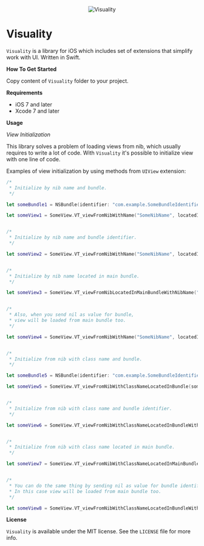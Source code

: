 <p align="center" >
  <img src="https://github.com/igormatyushkin014/Visuality/blob/master/Logo/logo-300-300.png" alt="Visuality" title="Visuality">
</p>

# Visuality
`Visuality` is a library for iOS which includes set of extensions that simplify work with UI. Written in Swift.

**How To Get Started**

Copy content of `Visuality` folder to your project.

**Requirements**

* iOS 7 and later
* Xcode 7 and later

**Usage**

*View Initialization*

This library solves a problem of loading views from nib, which usually requires to write a lot of code. With `Visuality` it's possible to initialize view with one line of code.

Examples of view initialization by using methods from `UIView` extension:

```swift
/*
 * Initialize by nib name and bundle.
 */

let someBundle1 = NSBundle(identifier: "com.example.SomeBundleIdentifier")

let someView1 = SomeView.VT_viewFromNibWithName("SomeNibName", locatedInBundle: someBundle1)


/*
 * Initialize by nib name and bundle identifier.
 */

let someView2 = SomeView.VT_viewFromNibWithName("SomeNibName", locatedInBundleWithIdentifier: "com.example.SomeBundleIdentifier")


/*
 * Initialize by nib name located in main bundle.
 */

let someView3 = SomeView.VT_viewFromNibLocatedInMainBundleWithNibName("SomeNibName")


/*
 * Also, when you send nil as value for bundle,
 * view will be loaded from main bundle too.
 */

let someView4 = SomeView.VT_viewFromNibWithName("SomeNibName", locatedInBundle: nil)


/*
 * Initialize from nib with class name and bundle.
 */

let someBundle5 = NSBundle(identifier: "com.example.SomeBundleIdentifier")

let someView5 = SomeView.VT_viewFromNibWithClassNameLocatedInBundle(someBundle5)


/*
 * Initialize from nib with class name and bundle identifier.
 */

let someView6 = SomeView.VT_viewFromNibWithClassNameLocatedInBundleWithIdentifier("com.example.SomeBundleIdentifier")


/*
 * Initialize from nib with class name located in main bundle.
 */

let someView7 = SomeView.VT_viewFromNibWithClassNameLocatedInMainBundle()


/*
 * You can do the same thing by sending nil as value for bundle identifier.
 * In this case view will be loaded from main bundle too.
 */

let someView8 = SomeView.VT_viewFromNibWithClassNameLocatedInBundleWithIdentifier(nil)

```

**License**

`Visuality` is available under the MIT license. See the `LICENSE` file for more info.
